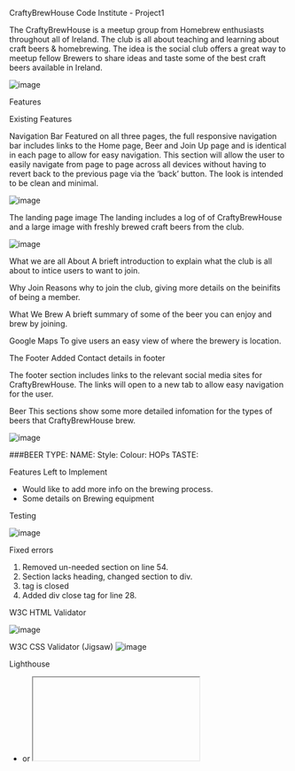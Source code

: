 CraftyBrewHouse
Code Institute - Project1

The CraftyBrewHouse is a meetup group from Homebrew enthusiasts throughout all of Ireland.
The club is all about teaching and learning about craft beers & homebrewing.
The idea is the social club offers a great way to meetup fellow Brewers to share ideas and taste some of the best craft beers available in Ireland.

![image](https://user-images.githubusercontent.com/5288061/160019450-db4a430d-6e1f-4234-8d38-106bee1e911e.png)

Features

Existing Features

Navigation Bar
Featured on all three pages, the full responsive navigation bar includes links to the Home page, Beer and Join Up page and is identical in each page to allow for easy navigation. This section will allow the user to easily navigate from page to page across all devices without having to revert back to the previous page via the ‘back’ button. The look is intended to be clean and minimal. 

![image](https://user-images.githubusercontent.com/5288061/160012912-5b07e389-92ed-4459-b02f-3b9426843d78.png)

The landing page image
   The landing includes a log of  of CraftyBrewHouse and a large image with freshly brewed craft beers from the club.

![image](https://user-images.githubusercontent.com/5288061/159925979-3c885eaa-8664-4d5c-ade8-2b3dadf7026c.png)

What we are all About
A brieft introduction to explain what the club is all about to intice users to want to join.

Why Join
Reasons why to join the club, giving more details on the beinifits of being a member.

What We Brew
A brieft summary of some of the beer you can enjoy and brew by joining.

Google Maps
To give users an easy view of where the brewery is location.

The Footer
Added Contact details in footer 

The footer section includes links to the relevant social media sites for CraftyBrewHouse. 
The links will open to a new tab to allow easy navigation for the user.

Beer
This sections show some more detailed infomation for the types of beers that CraftyBrewHouse brew.

![image](https://user-images.githubusercontent.com/5288061/160013377-c0b9add6-20ad-4105-aa7c-151938b64920.png)


###BEER TYPE:
NAME:
Style:
Colour:
HOPs
TASTE:

Features Left to Implement

- Would like to add more info on the brewing process.
- Some details on Brewing equipment

Testing

![image](https://user-images.githubusercontent.com/5288061/160015788-510510fe-c082-456b-88c5-b3903e8fd0a8.png)

Fixed errors
1. Removed un-needed section on line 54.
2. Section lacks heading, changed section to div.
3. tag is closed
4. Added div close tag for line 28.

W3C HTML Validator

![image](https://user-images.githubusercontent.com/5288061/160016414-5fa68a88-2be2-4743-881e-c1dcbfa9afcd.png)

W3C CSS Validator (Jigsaw)
![image](https://user-images.githubusercontent.com/5288061/160022096-4bffb45f-651a-48a3-a6e1-633756b43122.png)

Lighthouse 
- <frame> or <iframe> elements do not have a title - added title.
- Page lacks the HTML doctype, thus triggering quirks-modeDocument must contain a doctype - docutype was added.
- Serves images with low resolution - resized the images & set image & width height.
- Web app manifest or service worker do not meet the installability requirements 1 reason
- Resized Image

Mobile
![image](https://user-images.githubusercontent.com/5288061/160017165-9c15c431-c73f-423d-9b53-7128506b97ee.png)

Desktop
![image](https://user-images.githubusercontent.com/5288061/160023019-407dcfa0-a42d-4b94-a586-cc0e5c8d634a.png)

Unfixed Bugs - 

Deployment
   
The site was designed first on wireframes.
This providede the basic structure of the site. Some changes were made off original design eg changing about section to beers
and Contacts moved to footer.

Home
![image](https://user-images.githubusercontent.com/5288061/160018496-c83972f5-cbac-49c9-89a4-84eec01280ba.png)
Beer
![image](https://user-images.githubusercontent.com/5288061/160018864-77b94e59-a856-4721-8378-eca183212475.png)
Join Us
![image](https://user-images.githubusercontent.com/5288061/160018670-c29d72a1-2e1e-438e-a1db-930c01cec29f.png)

   
The site was deployed to GitHub pages. The steps to deploy are as follows:
In the GitHub repository, navigate to the Settings tab
From the source section drop-down menu, select the Master Branch
Once the master branch has been selected, the page will be automatically refreshed with a detailed ribbon display to indicate the successful deployment.

The live link can be found here - https://niallos11.github.io/crafty-brew-house/
  

Credits
Code Institute 


  
Content
Page was inspired by the LoveRunning & CoderCoffeeHouse Projects completed in the Code Institute course.
I looked at some Irish craft beer websites to take inspiration from; 
https://www.westernherd.com/
https://treatycitybrewery.ie/
https://www.kinnegarbrewing.ie/
www.w3schools.com   

 
Media
The beer mug logo was taken from https://www.vector4free.com
The main photo used on the home  page are from https://unsplash.com/
   
   
   
   
  
